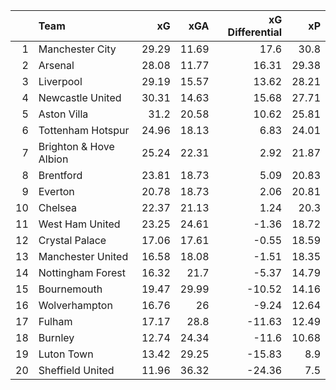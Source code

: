 |    | Team                   |    xG |   xGA |   xG Differential |    xP |
|---:|:-----------------------|------:|------:|------------------:|------:|
|  1 | Manchester City        | 29.29 | 11.69 |             17.6  | 30.8  |
|  2 | Arsenal                | 28.08 | 11.77 |             16.31 | 29.38 |
|  3 | Liverpool              | 29.19 | 15.57 |             13.62 | 28.21 |
|  4 | Newcastle United       | 30.31 | 14.63 |             15.68 | 27.71 |
|  5 | Aston Villa            | 31.2  | 20.58 |             10.62 | 25.81 |
|  6 | Tottenham Hotspur      | 24.96 | 18.13 |              6.83 | 24.01 |
|  7 | Brighton & Hove Albion | 25.24 | 22.31 |              2.92 | 21.87 |
|  8 | Brentford              | 23.81 | 18.73 |              5.09 | 20.83 |
|  9 | Everton                | 20.78 | 18.73 |              2.06 | 20.81 |
| 10 | Chelsea                | 22.37 | 21.13 |              1.24 | 20.3  |
| 11 | West Ham United        | 23.25 | 24.61 |             -1.36 | 18.72 |
| 12 | Crystal Palace         | 17.06 | 17.61 |             -0.55 | 18.59 |
| 13 | Manchester United      | 16.58 | 18.08 |             -1.51 | 18.35 |
| 14 | Nottingham Forest      | 16.32 | 21.7  |             -5.37 | 14.79 |
| 15 | Bournemouth            | 19.47 | 29.99 |            -10.52 | 14.16 |
| 16 | Wolverhampton          | 16.76 | 26    |             -9.24 | 12.64 |
| 17 | Fulham                 | 17.17 | 28.8  |            -11.63 | 12.49 |
| 18 | Burnley                | 12.74 | 24.34 |            -11.6  | 10.68 |
| 19 | Luton Town             | 13.42 | 29.25 |            -15.83 |  8.9  |
| 20 | Sheffield United       | 11.96 | 36.32 |            -24.36 |  7.5  |
